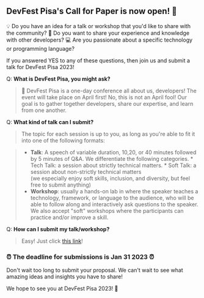 ## **DevFest Pisa's Call for Paper is now open! 🎉**

💡 Do you have an idea for a talk or workshop that you'd like to share with the community? 👤 Do you want to share your experience and knowledge with other developers? 💻 Are you passionate about a specific technology or programming language?

If you answered YES to any of these questions, then join us and submit a talk for DevFest Pisa 2023!

Q: **What is DevFest Pisa, you might ask?**

> 📅 DevFest Pisa is a one-day conference all about us, developers! The event will take place on April first! No, this is not an April fool!  Our goal is to gather together developers, share our expertise, and learn from one another.

Q: **What kind of talk can I submit?**

> The topic for each session is up to you, as long as you're able to fit it into one of the following formats:

> * **Talk**: A speech of variable duration, 10,20, or 40 minutes followed by 5 minutes of Q&A. We differentiate the following categories. 
	* 	 Tech Talk: a session about strictly technical matters.
	* 	 Soft Talk: a session about non-strictly technical matters   
	(we especially enjoy soft skills, inclusion, and diversity, but feel free to submit anything)
> * **Workshop**: usually a hands-on lab in where the speaker teaches a technology, framework, or language to the audience, who will be able to follow along and interactively ask questions to the speaker. We also accept "soft" workshops where the participants can practice and/or improve a skill.

Q: **How can I submit my talk/workshop?**

> Easy! Just click [this link](https://sessionize.com/devfest-pisa-2023)!


### ⏰ The deadline for submissions is Jan 31 2023 ⏰

Don't wait too long to submit your proposal. We can't wait to see what amazing ideas and insights you have to share!

We hope to see you at DevFest Pisa 2023! 🤗